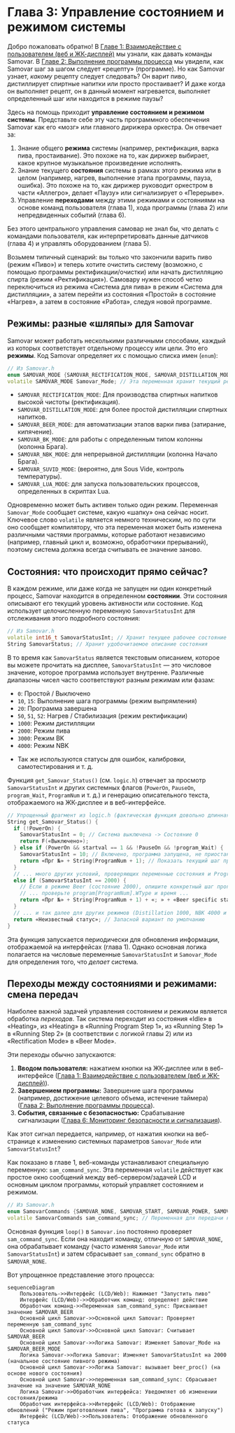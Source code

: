 # Глава 3: Управление состоянием и режимом системы

Добро пожаловать обратно! В [Главе 1: Взаимодействие с пользователем (веб и ЖК-дисплей)](01_user_interaction__web___lcd__.md) мы узнали, как давать команды Samovar. В [Главе 2: Выполнение программы процесса](02_process_program_execution_.md) мы увидели, как Samovar шаг за шагом следует «рецепту» (программе). Но как Samovar узнает, *какому* рецепту следует следовать? Он варит пиво, дистиллирует спиртные напитки или просто простаивает? И даже когда он выполняет рецепт, он в данный момент нагревается, выполняет определенный шаг или находится в режиме паузы?

Здесь на помощь приходит **управление состоянием и режимом системы**. Представьте себе эту часть программного обеспечения Samovar как его «мозг» или главного дирижера оркестра. Он отвечает за:

1.  Знание общего **режима** системы (например, ректификация, варка пива, простаивание). Это похоже на то, как дирижер выбирает, какое крупное музыкальное произведение исполнять.
2.  Знание текущего **состояния** системы в рамках этого режима или в целом (например, нагрев, выполнение этапа программы, пауза, ошибка). Это похоже на то, как дирижер руководит оркестром в части «Аллегро», делает «Паузу» или сигнализирует о «Перерыве».
3.  Управление **переходами** между этими режимами и состояниями на основе команд пользователя (глава 1), хода программы (глава 2) или непредвиденных событий (глава 6).

Без этого центрального управления самовар не знал бы, что делать с командами пользователя, как интерпретировать данные датчиков (глава 4) и управлять оборудованием (глава 5).

Возьмем типичный сценарий: вы только что закончили варить пиво (режим «Пиво») и теперь хотите очистить систему (возможно, с помощью программы ректификации/очистки) или начать дистилляцию спирта (режим «Ректификация»). Самовару нужен способ четко переключиться из режима «Система для пива» в режим «Система для дистилляции», а затем перейти из состояния «Простой» в состояние «Нагрев», а затем в состояние «Работа», следуя новой программе.

## Режимы: разные «шляпы» для Samovar

Samovar может работать несколькими различными способами, каждый из которых соответствует отдельному процессу или цели. Это его **режимы**. Код Samovar определяет их с помощью списка имен (`enum`):

```c++
// Из Samovar.h
enum SAMOVAR_MODE {SAMOVAR_RECTIFICATION_MODE, SAMOVAR_DISTILLATION_MODE, SAMOVAR_BEER_MODE, SAMOVAR_BK_MODE, SAMOVAR_NBK_MODE, SAMOVAR_SUVID_MODE, SAMOVAR_LUA_MODE};
volatile SAMOVAR_MODE Samovar_Mode; // Эта переменная хранит текущий режим.
```

*   `SAMOVAR_RECTIFICATION_MODE`: Для производства спиртных напитков высокой чистоты (ректификация).
* `SAMOVAR_DISTILLATION_MODE`: для более простой дистилляции спиртных напитков.
* `SAMOVAR_BEER_MODE`: для автоматизации этапов варки пива (затирание, кипячение).
* `SAMOVAR_BK_MODE`: для работы с определенным типом колонны (колонна Брага).
* `SAMOVAR_NBK_MODE`: для непрерывной дистилляции (колонна Начало Брага).
* `SAMOVAR_SUVID_MODE`: (вероятно, для Sous Vide, контроль температуры).
* `SAMOVAR_LUA_MODE`: для запуска пользовательских процессов, определенных в скриптах Lua.

Одновременно может быть активен только один режим. Переменная `Samovar_Mode` сообщает системе, какую «шапку» она сейчас носит. Ключевое слово `volatile` является немного техническим, но по сути оно сообщает компилятору, что эта переменная может быть изменена различными частями программы, которые работают независимо (например, главный цикл и, возможно, обработчики прерываний), поэтому система должна всегда считывать ее значение заново.

## Состояния: что происходит прямо сейчас?

В каждом режиме, или даже когда не запущен ни один конкретный процесс, Samovar находится в определенном **состоянии**. Эти состояния описывают его текущий уровень активности или состояние. Код использует целочисленную переменную `SamovarStatusInt` для отслеживания этого подробного состояния:

```c++
// Из Samovar.h
volatile int16_t SamovarStatusInt; // Хранит текущее рабочее состояние (в виде числа)
String SamovarStatus; // Хранит удобочитаемое описание состояния
```

В то время как `SamovarStatus` является текстовым описанием, которое вы можете прочитать на дисплее, `SamovarStatusInt` — это числовое значение, которое программа использует внутренне. Различные диапазоны чисел часто соответствуют разным режимам или фазам:

* `0`: Простой / Выключено
* `10`, `15`: Выполнение шага программы (режим выпрямления)
* `20`: Программа завершена
* `50`, `51`, `52`: Нагрев / Стабилизация (режим ректификации)
* `1000`: Режим дистилляции
* `2000`: Режим пива
* `3000`: Режим BK
* `4000`: Режим NBK
- Так же используются статусы для ошибок, калибровки, самотестирования и т. д.

Функция `get_Samovar_Status()` (см. `logic.h`) отвечает за просмотр `SamovarStatusInt` и других системных флагов (`PowerOn`, `PauseOn`, `program_Wait`, `ProgramNum` и т. д.) и генерацию описательного текста, отображаемого на ЖК-дисплее и в веб-интерфейсе.

```c++
// Упрощенный фрагмент из logic.h (фактическая функция довольно длинная)
String get_Samovar_Status() {
  if (!PowerOn) {
    SamovarStatusInt = 0; // Система выключена -> Состояние 0
    return F(«Выключено»);
  } else if (PowerOn && startval == 1 && !PauseOn && !program_Wait) {
    SamovarStatusInt = 10; // Включено, программа запущена, не приостановлена/не находится в режиме ожидания -> Состояние 10
    return «Прг №» + String(ProgramNum + 1); // Показать текущий шаг программы
  }
  // ... много других условий, проверяющих переменные состояния и ProgramNum ...
  else if (SamovarStatusInt == 2000) {
    // Если в режиме Beer (состояние 2000), опишите конкретный шаг программы Beer
    // ... проверьте program[ProgramNum].WType и время ...
    return «Прг №» + String(ProgramNum + 1) + «; » + «Beer specific status»;
  }
  // ... и так далее для других режимов (Distillation 1000, NBK 4000 и т. д.) ...
  return «Неизвестный статус»; // Запасной вариант по умолчанию
}
```

Эта функция запускается периодически для обновления информации, отображаемой на интерфейсах (глава 1). Однако основная логика полагается на числовые переменные `SamovarStatusInt` и `Samovar_Mode` для определения того, что *делает* система.

## Переходы между состояниями и режимами: смена передач

Наиболее важной задачей управления состоянием и режимом является обработка *переходов*. Так система переходит из состояния «Idle» в «Heating», из «Heating» в «Running Program Step 1», из «Running Step 1» в «Running Step 2» (в соответствии с логикой главы 2) или из «Rectification Mode» в «Beer Mode».

Эти переходы обычно запускаются:

1.  **Вводом пользователя:** нажатием кнопки на ЖК-дисплее или в веб-интерфейсе ([Глава 1: Взаимодействие с пользователем (веб и ЖК-дисплей)](01_user_interaction__web___lcd__.md)).
2.  **Завершением программы:** Завершение шага программы (например, достижение целевого объема, истечение таймера) ([Глава 2: Выполнение программы процесса](02_process_program_execution_.md)).
3.  **События, связанные с безопасностью:** Срабатывание сигнализации ([Глава 6: Мониторинг безопасности и сигнализация](06_safety_monitoring___alarms_.md)).

Как этот сигнал передается, например, от нажатия кнопки на веб-странице к изменению системных параметров `Samovar_Mode` или `SamovarStatusInt`?

Как показано в главе 1, веб-команды устанавливают специальную переменную: `sam_command_sync`. Эта переменная `volatile` действует как простое окно сообщений между веб-сервером/задачей LCD и основным циклом программы, который управляет состоянием и режимом.

```c++
// Из Samovar.h
enum SamovarCommands {SAMOVAR_NONE, SAMOVAR_START, SAMOVAR_POWER, SAMOVAR_RESET, CALIBRATE_START, CALIBRATE_STOP, SAMOVAR_PAUSE, SAMOVAR_CONTINUE, SAMOVAR_SETBODYTEMP, SAMOVAR_DISTILLATION, SAMOVAR_BEER, SAMOVAR_BEER_NEXT, SAMOVAR_BK, SAMOVAR_NBK, SAMOVAR_SELF_TEST, SAMOVAR_DIST_NEXT, SAMOVAR_NBK_NEXT};
volatile SamovarCommands sam_command_sync; // Переменная для передачи команд между задачами
```

Основная функция `loop()` в `Samovar.ino` постоянно проверяет `sam_command_sync`. Если она находит команду, отличную от `SAMOVAR_NONE`, она обрабатывает команду (часто изменяя `Samovar_Mode` или `SamovarStatusInt`) и затем сбрасывает `sam_command_sync` обратно в `SAMOVAR_NONE`.

Вот упрощенное представление этого процесса:
```mermaid
sequenceDiagram
    Пользователь->>Интерфейс (LCD/Web): Нажимает "Запустить пиво"
    Интерфейс (LCD/Web)->>Обработчик команд: определяет действие
    Обработчик команд->>Переменная sam_command_sync: Присваивает значение SAMOVAR_BEER
    Основной цикл Samovar->>Основной цикл Samovar: Проверяет переменную sam_command_sync
    Основной цикл Samovar->>Основной цикл Samovar: Считывает SAMOVAR_BEER
    Основной цикл Samovar->>Логика Samovar: Изменяет Samovar_Mode на SAMOVAR_BEER_MODE
    Логика Samovar->>Логика Samovar: Изменяет SamovarStatusInt на 2000 (начальное состояние пивного режима)
    Основной цикл Samovar->>Логика Samovar: вызывает beer_proc() (на основе нового состояния)
    Основной цикл Samovar->>переменная sam_command_sync: Сбрасывает значение на значение SAMOVAR_NONE
    Логика Samovar->>Обработчик интерфейса: Уведомляет об изменении состояния/режима
    Обработчик интерфейса->>Интерфейс (LCD/Web): Отображение обновлений ("Режим приготовления пива", "Программа готова к запуску")
    Интерфейс (LCD/Web)->>Пользователь: Отображение обновленного статуса
```
